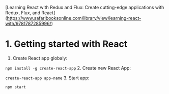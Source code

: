 
[Learning React with Redux and Flux: Create cutting-edge applications with Redux, Flux, and React]
(https://www.safaribooksonline.com/library/view/learning-react-with/9781787285996/)


# 1. Getting started with React

1. Create React app globaly:

  ``
npm install -g create-react-app
``
2. Create new React App:

  ``
create-react-app app-name
``
3. Start app:

  ``npm start``
